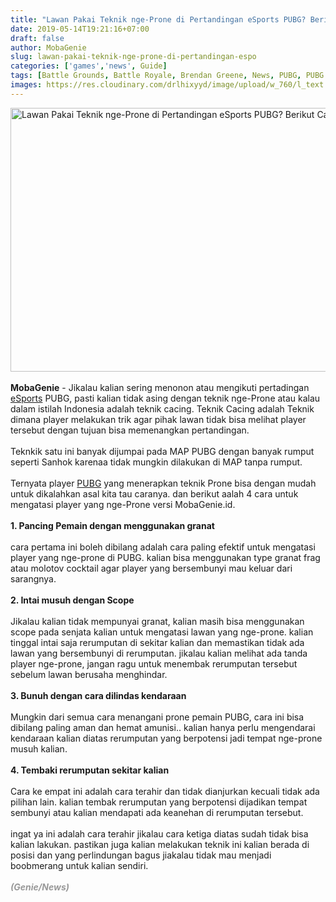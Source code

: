 ```yaml
---
title: "Lawan Pakai Teknik nge-Prone di Pertandingan eSports PUBG? Berikut Cara mengalahkannya"
date: 2019-05-14T19:21:16+07:00
draft: false
author: MobaGenie
slug: lawan-pakai-teknik-nge-prone-di-pertandingan-espo
categories: ['games','news', Guide]
tags: [Battle Grounds, Battle Royale, Brendan Greene, News, PUBG, PUBG Mobile, eSports, Tournament, Tips, Trik, Tip & Trik, Guide]
images: https://res.cloudinary.com/drlhixyyd/image/upload/w_760/l_text:arial_15_stroke:MobaGenie.id%20pict%20via%20PUBG%20Corp,co_white,bo_1px_solid_black,g_north,y_10,x_250/v1557837017/img/mobagenie/image1519923642.jpg
---
```

<div text-align: center;">
<img alt="Lawan Pakai Teknik nge-Prone di Pertandingan eSports PUBG? Berikut Cara mengalahkannya"    height="422" src="https://res.cloudinary.com/drlhixyyd/image/upload/w_760/l_text:arial_15_stroke:MobaGenie.id%20pict%20via%20PUBG%20Corp,co_white,bo_1px_solid_black,g_north,y_10,x_250/v1557837017/img/mobagenie/image1519923642.jpg" title="" width="640" /></div>
<b><br /></b>
<b>MobaGenie</b> - Jikalau kalian sering menonon atau mengikuti pertadingan <a href="https://mobagenie.my.id/inilah-game-dan-genre-game-paling/">eSports</a> PUBG, pasti kalian tidak asing dengan teknik nge-Prone atau kalau dalam istilah Indonesia adalah teknik cacing. Teknik Cacing adalah Teknik dimana player melakukan trik agar pihak lawan tidak bisa melihat player tersebut dengan tujuan bisa memenangkan pertandingan.<br />
<br />
Teknkik satu ini banyak dijumpai pada MAP PUBG dengan banyak rumput seperti Sanhok karenaa tidak mungkin dilakukan di MAP tanpa rumput.<br />
<br />
Ternyata player <a href="https://mobagenie.my.id/tags/pubg/">PUBG</a> yang menerapkan teknik Prone bisa dengan mudah untuk dikalahkan asal kita tau caranya. dan berikut aalah 4 cara untuk mengatasi player yang nge-Prone versi MobaGenie.id.<br />
<br />
<b>1. Pancing Pemain dengan menggunakan granat</b><br />
<br />
cara pertama ini boleh dibilang adalah cara paling efektif untuk mengatasi player yang nge-prone di PUBG. kalian bisa menggunakan type granat frag atau molotov cocktail agar player yang bersembunyi mau keluar dari sarangnya.<br />
<br />
<b>2. Intai musuh dengan Scope</b><br />
<br />
Jikalau kalian tidak mempunyai granat, kalian masih bisa menggunakan scope pada senjata kalian untuk mengatasi lawan yang nge-prone. kalian&nbsp; tinggal intai saja rerumputan di sekitar kalian dan memastikan tidak ada lawan yang bersembunyi di rerumputan. jikalau kalian melihat ada tanda player nge-prone, jangan ragu untuk menembak rerumputan tersebut sebelum lawan berusaha menghindar.<br />
<br />
<b>3. Bunuh dengan cara dilindas kendaraan</b><br />
<br />
Mungkin dari semua cara menangani prone pemain PUBG, cara ini bisa dibilang paling aman dan hemat amunisi.. kalian hanya perlu mengendarai kendaraan kalian diatas rerumputan yang berpotensi jadi tempat nge-prone musuh kalian.<br />
<br />
<b>4. Tembaki rerumputan sekitar kalian</b><br />
<br />
Cara ke empat ini adalah cara terahir dan tidak dianjurkan kecuali tidak ada pilihan lain. kalian tembak rerumputan yang berpotensi dijadikan tempat sembunyi atau kalian mendapati ada keanehan di rerumputan tersebut.<br />
<br />
ingat ya ini adalah cara terahir jikalau cara ketiga diatas sudah tidak bisa kalian lakukan. pastikan juga kalian melakukan teknik ini kalian berada di posisi dan yang perlindungan bagus jiakalau tidak mau menjadi boobmerang untuk kalian sendiri.<br />
<div>
<br /></div>
<div>
<b><span style="color: #999999;"><i>(Genie/News)</i></span></b></div>
